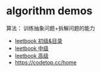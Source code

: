 # algorithm demos

算法： 训练抽象问题+拆解问题的能力

- [leetbook 初级&目录](https://leetcode.cn/leetbook/read/top-interview-questions-easy/x6w3ds/)
- [leetbook 中级](https://leetcode.cn/leetbook/read/top-interview-questions-medium/x6vk7r/)
- [leetbook 高级](https://leetcode.cn/leetbook/read/top-interview-questions-hard/xqjfxh/)
- https://codetop.cc/home